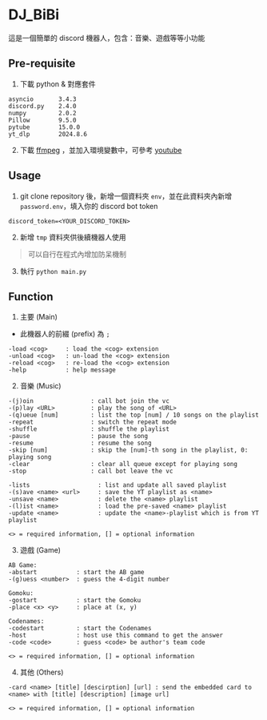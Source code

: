 # DJ_BiBi
這是一個簡單的 discord 機器人，包含：音樂、遊戲等等小功能

## Pre-requisite

1. 下載 python & 對應套件
```
asyncio       3.4.3
discord.py    2.4.0
numpy         2.0.2
Pillow        9.5.0
pytube        15.0.0
yt_dlp        2024.8.6
```

2. 下載 [ffmpeg](https://ffmpeg.org/download.html#build-windows) ，並加入環境變數中，可參考 [youtube](https://youtu.be/hHfzHVuRx7k?t=150)

## Usage

1. git clone repository 後，新增一個資料夾 `env`，並在此資料夾內新增 `password.env`，填入你的 discord bot token
```
discord_token=<YOUR_DISCORD_TOKEN>
```

2. 新增 `tmp` 資料夾供後續機器人使用

> 可以自行在程式內增加防呆機制

3. 執行 `python main.py`

## Function

1. 主要 (Main)

* 此機器人的前綴 (prefix) 為 `;`

```
-load <cog>     : load the <cog> extension
-unload <cog>   : un-load the <cog> extension
-reload <cog>   : re-load the <cog> extension
-help           : help message
```

2. 音樂 (Music)

```
-(j)oin                : call bot join the vc
-(p)lay <URL>          : play the song of <URL>
-(q)ueue [num]         : list the top [num] / 10 songs on the playlist
-repeat                : switch the repeat mode
-shuffle               : shuffle the playlist
-pause                 : pause the song
-resume                : resume the song
-skip [num]            : skip the [num]-th song in the playlist, 0: playing song
-clear                 : clear all queue except for playing song
-stop                  : call bot leave the vc

-lists                   : list and update all saved playlist
-(s)ave <name> <url>     : save the YT playlist as <name>
-unsave <name>           : delete the <name> playlist
-(l)ist <name>           : load the pre-saved <name> playlist
-update <name>           : update the <name>-playlist which is from YT playlist

<> = required information, [] = optional information
```

3. 遊戲 (Game)

```
AB Game:
-abstart           : start the AB game
-(g)uess <number>  : guess the 4-digit number

Gomoku:
-gostart           : start the Gomoku
-place <x> <y>     : place at (x, y)

Codenames:
-codestart         : start the Codenames
-host              : host use this command to get the answer
-code <code>       : guess <code> be author's team code

<> = required information, [] = optional information
```

4. 其他 (Others)

```
-card <name> [title] [descirption] [url] : send the embedded card to <name> with [title] [description] [image url]

<> = required information, [] = optional information
```